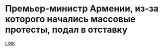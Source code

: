 # Премьер-министр Армении, из-за которого начались массовые протесты, подал в отставку



[LINK](https://varlamov.ru/2891419.html)